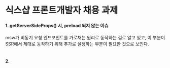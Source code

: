 # 식스샵 프론트개발자 채용 과제

#### 1. getServerSideProps() 시, preload 되지 않는 이슈
msw가 비동기 요청 엔드포인트를 가로채는 원리로 동작하는 걸로 알고 있고,
이 부분이 SSR에서 제대로 동작하기 위해 추가로 설정하는 부분이 필요한 것으로 보인다.
<br/><br/>

#### 2. 
